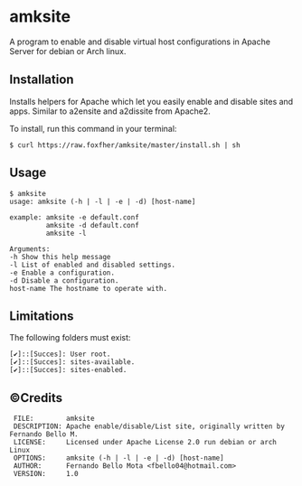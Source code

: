 # amksite
 
A program to enable and disable virtual host configurations in Apache Server for debian or Arch linux.

## Installation

Installs helpers for Apache which let you easily enable and disable sites and apps. Similar to a2ensite and a2dissite from Apache2.

To install, run this command in your terminal:
```console
$ curl https://raw.foxfher/amksite/master/install.sh | sh
```

## Usage

```console
$ amksite
usage: amksite (-h | -l | -e | -d) [host-name]

example: amksite -e default.conf
         amksite -d default.conf
         amksite -l 

Arguments:
-h Show this help message
-l List of enabled and disabled settings.
-e Enable a configuration.
-d Disable a configuration.
host-name The hostname to operate with.
```

## Limitations

The following folders must exist:

    [✔]::[Succes]: User root.
    [✔]::[Succes]: sites-available.
    [✔]::[Succes]: sites-enabled.


##  &copy;Credits

     FILE:        amksite
     DESCRIPTION: Apache enable/disable/List site, originally written by Fernando Bello M.
     LICENSE:     Licensed under Apache License 2.0 run debian or arch Linux
     OPTIONS:     amksite (-h | -l | -e | -d) [host-name]
     AUTHOR:      Fernando Bello Mota <fbello04@hotmail.com>
     VERSION:     1.0